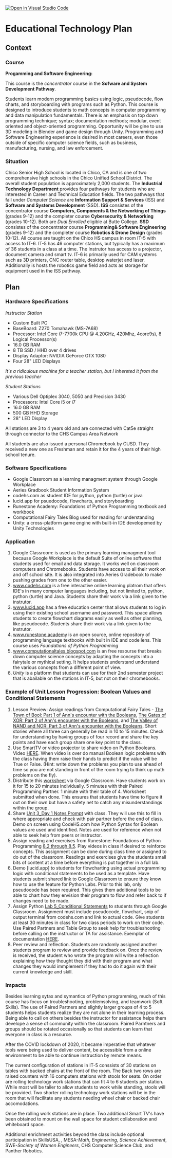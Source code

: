 [![Open in Visual Studio Code](https://classroom.github.com/assets/open-in-vscode-f059dc9a6f8d3a56e377f745f24479a46679e63a5d9fe6f495e02850cd0d8118.svg)](https://classroom.github.com/online_ide?assignment_repo_id=6393138&assignment_repo_type=AssignmentRepo)
# Educational Technology Plan


## Context


### Course

**Progamming and Software Engineering:**

This course is the *concentrator* course in the **Sofware and System Development Pathway**.

Students learn modern programming basics using logic, pseudocode, flow charts, and 
storyboarding with programs such as Python. This course is designed to introduce students 
to math concepts in computer programming and data manipulation fundamentals. There is an 
emphasis on top down programming technique; syntax; documentation methods; modular, event 
oriented and object-oriented programming. Opportunity will be gine to use 3D modeling in 
Blender and game design through Unity. Programming and Software Engineering experience is 
desired in most careers, even those outside of specific computer science fields, such as 
business, manufacturing, nursing, and law enforcement.

### Situation

Chico Senior High School is located in Chico, CA and is one of two comprehensive high
schools in the Chico Unified School District.  The overall student population is approximately 
2,000 students.  The **Industrial Technology Department** provides four pathways for students 
who are interested in Career and Technical Education fields.  The two pathways that fall under
*Computer Science* are **Information Support & Services** (ISS) and **Software and Systems 
Development** (SSD).  **ISS** consistes of the concentrator course **Computers, Components & the
Networking of Things** (grades 9-12) and the completer course **Cybersecurity & Networking** 
(grades 10-12).  Both are *Dual Enrolled* eligible at Butte College.  **SSD** consistes of the 
concentrator course **Programming& Software Engineering** (grades 9-12) and the completer course 
**Robotics & Drone Design** (grades 10-12).  All course are taught on the Chico HS campus in 
room IT-5 with access to IT-6.  IT-5 has 46 computer stations, but typically has a maximum of 36
students in a class at a time.  The Instrutor has access to a projector, document camera and smart 
tv.  IT-6 is primarily used for CAM systems such as 3D printers, CNC router table, desktop waterjet 
and laser.  Additionally is hosts the robotics game field and acts as storage for equipment used 
in the ISS pathway.

## Plan

### Hardware Specifications

*Instructor Station*
* Custom Built PC 
* BaseBoard: Z270 Tomahawk (MS-7A68)
* Processor: Intel Core i7-7700k CPU @ 4.20GHz, 420Mhz, 4core9s), 8 Logical Processor(s)
* 16.0 GB RAM
* 8 TB SSD / HHD over 4 drives
* Display Adaptor: NVIDIA GeForce GTX 1080
* Four 28" LED Displays

*It's a ridiculous machine for a teacher station, but I inhereted it from the previous teacher*

*Student Stations*
* Various Dell Optiplex 3040, 5050 and Precision 3430   
* Processors: Intel Core i5 or i7
* 16.0 GB RAM
* 500 GB HHD Storage
* 28" LED Display

All stations are 3 to 4 years old and are connected with Cat5e straight through connector to the CHS Campus Area Network

All students are also issued a personal Chromebook by CUSD.  They received a new one as Freshman and retain it for the 4 years of their high school tenure.

### Software Specifications

* Google Classroom as a learning managment system through Google Workplace
* Aeries Gradbook Student Information System
* codehs.com as student IDE for python, python (turtle) or java
* lucid.app for psuedocode, flowcharts, and storyboarding
* Runestone Academy: Foundations of Python Programming textbook and workbook
* Computational Fairy Tales Blog used for reading for understanding
* Unity: a cross-platform game engine with built-in IDE developemed by Unity Technologies

### Application

1. Google Classroom: is used as the primary learning managment tool because Google Workplace is the default Suite of online software that students used for email and data storage. It works well on classroom computers and Chromebooks. Students have access to all their work on and off school site. It is also integrated into Aeries Gradebook to make pushing grades from one to the other easier.
2. www.codehs.com is a free interactive online learning platrom that offers IDE's in many computer languages including, but not limited to, python, python (turtle) and Java. Students share their work via a link given to the instrutor.
3. www.lucid.app has a free education center that allows students to log in using their existing school
username and password. This space allows students to create flowchart diagrams easily as well as other  planning, like pseudocode. Students share their work via a link given to the instrutor.
4. www.runestone.academy is an open source, online repository of programming language textbooks with built in IDE and code lens. This course uses *Foundations of Python Programming*
5. www.computationaltales.blogspot.com is an free resourse that breaks down computer science concepts by  adapting the concepts into a fairytale or mythical setting.  It helps students understand understand the various concepts from a different point of view.
6. *Unity* is a platform that students can use for their 2nd semester project that is abailable on the stations in IT-5, but not on their chromebooks.

### Example of Unit Lesson Progression: Boolean Values and Conditional Statements

1. Lesson Preview: Assign readings from Computational Fairy Tales - [The Town of Bool: Part 1 of Ann's encounter with the Booleans](http://computationaltales.blogspot.com/2011/05/town-of-bool.html), [The Gates of XOR: Part 2 of Ann's encounter with the Booleans](http://computationaltales.blogspot.com/2011/05/gates-of-xor.html), and [The Valley of NAND and NOR: Part 3 of Ann's encounter with the Booleans](http://computationaltales.blogspot.com/2011/05/valley-of-nand-and-nor-part-3-of-anns.html).  Short stories where all three can generally be read in 10 to 15 minutes. Check for understanding by having groups of four record and share the key points and have each group share one key point to the class.
2. Use SmartTV or video projector to share video on Python Booleans.  Video [HERE](https://www.youtube.com/watch?app=desktop&v=9OK32jb_TdI).  When video is over do manual Boolean logic problems with the class having them raise their hands to predict if the value will be True or False. (Hint: write down the problems you plan to use ahead of time so you are not standing in front of the room trying to think up math problems on the fly).
3. Distribute this [worksheet](https://docs.google.com/document/d/1pPeAqWLMX92aKzeEW58R9zcBhwyN4mAZzzU6sB-0GEU/edit?usp=sharing) via Google Classroom.  Have students work on it for 15 to 20 minutes individually.  5 minutes with their Paired Programming Partner.  1 minute with their table of 4.  Worksheet submitted when done. This ensures that students have time to figure it out on their own but have a safety net to catch any misunderstandings within the group.
4. Share [Unit 3_Day 1 Notes Prompt](https://docs.google.com/document/d/1s6x_m-bHiOyhdxXTurfJnXDozjmrY-VMfcW61DITPj4/edit?usp=sharing) with class.  They will use this to fill in where appropriate and check with pair partner before the end of class.  Demo on screen using CodeHS.com how Python Syntax for Boolean values are used and identified. Notes are used for reference when not able to seek help from peers or instructor.
5. Assign reading and exercises from Runestone: Foundations of Python Programming [8.2 through 8.5](https://runestone.academy/runestone/books/published/fopp/Conditionals/BooleanValuesandBooleanExpressions.html).  Play videos in class if desired to reinforce concepts.  This assignment can be done during class time or assigned to do out of the classroom. Readings and exercises give the students small bits of content at a time before everything is put together in a full lab.
6. Demo [lucid.app] to students for flowcharting using actual programming logic with conditional statements to be used as a template.  Have students submit shared link to Google Classroom to ensure they know how to use the feature for Python Labs. Prior to this lab, only pseudocode has been required. This gives them additional tools to be able to chart how they envision their program to flow and refer back to if changes need to be made.
7. Assign Python [Lab 5_Conditional Statements](https://docs.google.com/document/d/16C2pp-F14S1HNilwmoe0AMLblySx7ffpoPnhvm3dF9s/edit?usp=sharing) to students through Google Classroom.  Assignment must include pseudocode, flowchart, snip of output terminal from codehs.com and link to actual code. Give students at least 30 minutes in class for two class periods to work on their code.  Use Paired Partners and Table Group to seek help for troubleshooting before calling on the instructor or TA for assistance. Exemplar of documentation [HERE](https://drive.google.com/file/d/1ZdhulWJeuDvcQPM4S0xUO7KwZYpVcqUn/view?usp=sharing).
8. Peer review and reflection. Students are randomly assigned another students program to review and provide feedback on.  Once the review is received, the student who wrote the program will write a reflection explaining how they thought they did with their program and what changes they would immplement if they had to do it again with their current knowledge and skill.

### Impacts
Besides learning sytax and symantics of Python programming, much of this course has focus on troubleshooting, problemsolving, and teamwork (Soft Skills).  The use of Paired Partners and slightly larger groups of 4 to 5 students helps students realize they are not alone in their learning process.  Being able to call on others besides the instructor for assistance helps them develope a sense of community within the classroom.  Paired Parntners and groups should be rotated occasionally so that students can learn that everyone in class is a resource.

After the COVID lockdown of 2020, it became imperative that whatever tools were being used to deliver content, be accessible from a online environment to be able to continue instruction by remote means.

The current configuration of stations in IT-5 conssists of 30 stations on tables with backed chairs at the front of the room.  The Back two rows are raised counters with 16 computers stations with stools for seats.  On order are rolling technology work stations that can fit 4 to 6 students per station.  While most will be taller to allow students to work while standing, stools will be provided.  Two shorter rolling technology work stations will be in the room that will facilitate any students needing wheel chair or backed chair accomodations. 

Once the rolling work stations are in place. Two additional Smart TV's have been obtained to mount on the wall space for student collaboration and whiteboard space.  

Additional enrichment activities beyond the class include optional participation in SkillsUSA, , MESA-*Math, Engineering, Science Achievement*, SWE-*Society of Women Engineers*, CHS Computer Science Club, and Panther Robotics.
